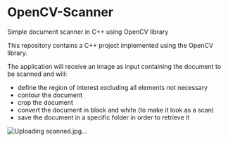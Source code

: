 # OpenCV-Scanner
Simple document scanner in C++ using OpenCV library

This repository contains a C++ project implemented using the OpenCV library. 

The application will receive an image as input containing the document to be scanned and will: 
- define the region of interest excluding all elements not necessary
- contour the document
- crop the document
- convert the document in black and white (to make it look as a scan)
- save the document in a specific folder in order to retrieve it 

![Uploading scanned.jpg…]()

